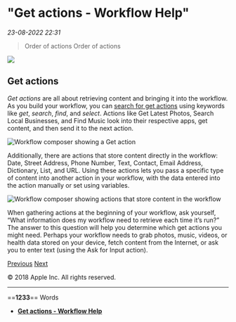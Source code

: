 # "Get actions - Workflow Help"

*23-08-2022 22:31* 

> Order of actions
Order of actions

![](https://help.apple.com/workflow/en.lproj/GlobalArt/AppIconDefault_Workflow.png)

## Get actions

*Get actions* are all about retrieving content and bringing it into the workflow. As you build your workflow, you can [search for get actions](https://help.apple.com/workflow/#/apdc33e4f4da?sub=apd4287f86d0) using keywords like *get*, *search*, *find*, and *select*. Actions like Get Latest Photos, Search Local Businesses, and Find Music look into their respective apps, get content, and then send it to the next action.

![Workflow composer showing a Get action](https://help.apple.com/workflow/en.lproj/Art/S0096_GetTrello.png)

Additionally, there are actions that store content directly in the workflow: Date, Street Address, Phone Number, Text, Contact, Email Address, Dictionary, List, and URL. Using these actions lets you pass a specific type of content into another action in your workflow, with the data entered into the action manually or set using variables.

![Workflow composer showing actions that store content in the workflow](https://help.apple.com/workflow/en.lproj/Art/S0103_GetConstants.png)

When gathering actions at the beginning of your workflow, ask yourself, “What information does my workflow need to retrieve each time it’s run?” The answer to this question will help you determine which get actions you might need. Perhaps your workflow needs to grab photos, music, videos, or health data stored on your device, fetch content from the Internet, or ask you to enter text (using the Ask for Input action).

[Previous](https://help.apple.com/workflow/#/apde53ab0903) [Next](https://help.apple.com/workflow/#/apd1d9413cfb)

© 2018 Apple Inc. All rights reserved.
***

==**1233**== Words

- **[Get actions - Workflow Help](https://help.apple.com/workflow/#/apd5c2bd430f)**